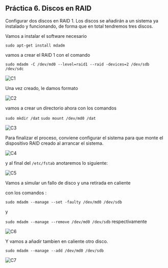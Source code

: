 ## Práctica 6. Discos en RAID

Configurar dos discos en RAID 1. Los discos se añadirán a un sistema ya instalado y funcionando, de forma que en total tendremos tres discos.

Vamos a instalar el software necesario


`sudo apt-get install mdadm`


vamos a crear el RAID 1 con el comando 

`sudo mdadm -C /dev/md0 --level=raid1 --raid -devices=2 /dev/sdb /dev/sdc`

![C1](https://github.com/Maverick94/swap1516/blob/master/practicas/practica6/imagenes/C1.png)


Una vez creado, le damos formato

![C2](https://github.com/Maverick94/swap1516/blob/master/practicas/practica6/imagenes/C2.png)


vamos a crear un directorio ahora con los comandos

`sudo mkdir /dat`
`sudo mount /dev/md0 /dat`

![C3](https://github.com/Maverick94/swap1516/blob/master/practicas/practica6/imagenes/C3.png)


Para finalizar el proceso, conviene configurar el sistema para que monte el dispositivo RAID creado al arrancar el sistema.

![C4](https://github.com/Maverick94/swap1516/blob/master/practicas/practica6/imagenes/C4.png)

y al final del `/etc/fstab` anotaremos lo siguiente:

![C5](https://github.com/Maverick94/swap1516/blob/master/practicas/practica6/imagenes/C5.png)

Vamos a simular un fallo de disco y una retirada en caliente 

con los comandos :

`sudo mdadm --manage --set -faulty /dev/md0 /dev/sdb`

y 

`sudo mdadm --manage --remove /dev/md0 /dev/sdb`
respectivamente

![C6](https://github.com/Maverick94/swap1516/blob/master/practicas/practica6/imagenes/C6.png)


Y vamos a añadir  tambien en caliente otro disco. 

`sudo mdadm --manage --add /dev/md0 /dev/sdb`


![C7](https://github.com/Maverick94/swap1516/blob/master/practicas/practica6/imagenes/C7.png)

